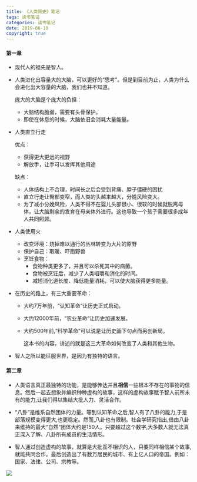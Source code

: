 ```yaml
---
title: 《人类简史》笔记
tags: 读书笔记
categories: 读书笔记
date: 2019-06-10
copyright: true
---
```




#### 第一章

- 现代人的祖先是智人。

- 人类进化出容量大的大脑，可以更好的“思考”。但是到目前为止，人类为什么会进化出大容量的大脑，我们也并不知道。

  庞大的大脑是个庞大的负担：

  - 大脑结构脆弱，需要有头骨保护。
  - 即使在休息的时候，大脑依旧会消耗大量能量。

- 人类直立行走

  优点：

  - 获得更大更远的视野
  - 解放手，让手可以发挥其他用途

  缺点：

  - 人体结构上不合理，时间长之后会受到背痛、脖子僵硬的困扰
  - 直立行走让臀部变窄，而人类的头越来越大，分娩风险变大。
  - 为了减小分娩风险，人类不得不在婴儿头部很小、很软的时候就脱离母体，让大脑剩余的发育在母亲体外进行。这也导致一个孩子需要很多成年人共同照顾。

- 人类使用火

  - 改变环境：烧掉难以通行的丛林转变为大片的原野
  - 保护自己：取暖、吓跑野兽
  - 烹饪食物：
    - 食物种类更多了，并且可以杀死其中的病菌。
    - 食物被烹饪后，减少了人类咀嚼和消化的时间。
    - 减短消化道长度、降低能量消耗，可以使大脑获得更多能量。

- 在历史的路上，有三大重要革命：

  - 大约7万年前，“认知革命“让历史正式启动。

  - 大约12000年前，“农业革命“让历史加速发展。

  - 大约500年前,“科学革命“可以说是让历史画下句点而另创新局。

    这本书的内容，讲述的就是这三大革命如何改变了人类和其他生物。

- 智人之所以能征服世界，是因为有独特的语言。

#### 第二章

- 人类语言真正最独特的功能，是能够传达并且**相信**一些根本不存在的事物的信息。然后一起去想象并编织种种虚构的故事，这样的虚构故事赋予智人前所未有的能力,让我们得以集结大批人力、灵活合作。

- “八卦”是维系自然团体的力量。等到认知革命之后,智人有了八卦的能力,于是部落规模变得更大,也更稳定。然而,八卦也有限制。社会学研究指出,借由八卦来维持的最大“自然“团体大约是150人。只要超过这个数字,大多数人就无法真正深入了解、八卦所有成员的生活情形。
- 智人通过创造虚构的故事，就算是大批互不相识的人，只要同样相信某个故事,就能共同合作。最后创造出了有数万居民的城市、有上亿人口的帝国。例如：国家、法律、公司、宗教等。

![](http://book.img.ireader.com/group6/M00/19/E4/CmRaelsiIF-EYINSAAAAAHb6M0M733040776.png?v=QGk7Kw5T&t=CmRaeluvV1g.)